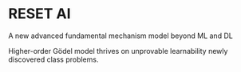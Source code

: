 # RESET AI

A new advanced fundamental mechanism model beyond ML and DL

Higher-order Gӧdel model thrives on unprovable learnability newly discovered class problems.
